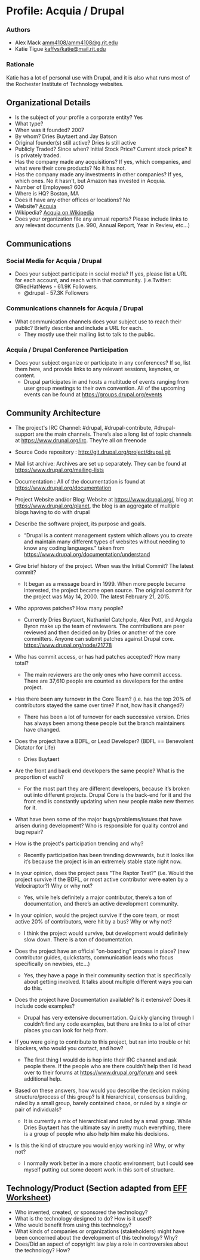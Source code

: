Profile: Acquia / Drupal
========================

### Authors
- Alex Mack <amm4108/amm4108@g.rit.edu>
- Katie Tigue <kaffys/katie@mail.rit.edu>

### Rationale
Katie has a lot of personal use with Drupal, and it is also what runs most of the Rochester Institute of Technology websites.

## Organizational Details
- Is the subject of your profile a corporate entity?
	Yes
- What type?
- When was it founded?
	2007
- By whom?
	Dries Buytaert and Jay Batson
- Original founder(s) still active?
	Dries is still active
- Publicly Traded? Since when? Initial Stock Price? Current stock price?
	It is privately traded.
- Has the company made any acquisitions? If yes, which companies, and what were their core products?
	No it has not.
- Has the company made any investments in other companies? If yes, which ones.
	No it hasn't, but Amazon has invested in Acquia.
- Number of Employees?
	600
- Where is HQ?
	Boston, MA
- Does it have any other offices or locations?
	No
- Website?
	[Acquia](https://www.acquia.com/)
- Wikipedia?
	[Acquia on Wikipedia](http://en.wikipedia.org/wiki/Acquia)
- Does your organization file any annual reports? Please include links to any relevant documents (i.e. 990, Annual Report, Year in Review, etc...)

## Communications

### Social Media for Acquia / Drupal
- Does your subject participate in social media? If yes, please list a URL for each account, and reach within that community. (i.e.Twitter: @RedHatNews - 61.9K Followers.
	- @drupal - 57.3K Followers

### Communications channels for Acquia / Drupal
- What communication channels does your subject use to reach their public? Briefly describe and include a URL for each.
	- They mostly use their mailing list to talk to the public.

### Acquia / Drupal Conference Participation
- Does your subject organize or participate in any conferences? If so, list them here, and provide links to any relevant sessions, keynotes, or content.
	- Drupal participates in and hosts a multitude of events ranging from user group meetings to their own convention. All of the upcoming events can be found at <https://groups.drupal.org/events>

## Community Architecture

- The project's IRC Channel: #drupal, #drupal-contribute, #drupal-support are the main channels. There’s also a long list of topic channels at <https://www.drupal.org/irc>. They’re all on freenode
- Source Code repository : <http://git.drupal.org/project/drupal.git>
- Mail list archive: Archives are set up separately. They can be found at <https://www.drupal.org/mailing-lists>
- Documentation : All of the documentation is found at <https://www.drupal.org/documentation>
- Project Website and/or Blog: Website at <https://www.drupal.org/>, blog at <https://www.drupal.org/planet>, the blog is an aggregate of multiple blogs having to do with drupal

- Describe the software project, its purpose and goals.
	- “Drupal is a content management system which allows you to create and maintain many different types of websites without needing to know any coding languages.” taken from <https://www.drupal.org/documentation/understand>
- Give brief history of the project. When was the Initial Commit? The latest commit?
	- It began as a message board in 1999. When more people became interested, the project became open source. The original commit for the project was May 14, 2000. The latest February 21, 2015.
- Who approves patches? How many people?
	- Currently Dries Buytaert, Nathaniel Catchpole, Alex Pott, and Angela Byron make up the team of reviewers. The contributions are peer reviewed and then decided on by Dries or another of the core committers. Anyone can submit patches against Drupal core. <https://www.drupal.org/node/21778>
- Who has commit access, or has had patches accepted? How many total?
	- The main reviewers are the only ones who have commit access. There are 37,610 people are counted as developers for the entire project.
- Has there been any turnover in the Core Team? (i.e. has the top 20% of contributors stayed the same over time? If not, how has it changed?)
	- There has been a lot of turnover for each successive version. Dries has always been among these people but the branch maintainers have changed.
- Does the project have a BDFL, or Lead Developer? (BDFL == Benevolent Dictator for Life)
	- Dries Buytaert
- Are the front and back end developers the same people? What is the proportion of each?
	- For the most part they are different developers, because it’s broken out into different projects. Drupal Core is the back-end for it and the front end is constantly updating when new people make new themes for it.
- What have been some of the major bugs/problems/issues that have arisen during development? Who is responsible for quality control and bug repair?
- How is the project's participation trending and why?
	- Recently participation has been trending downwards, but it looks like it’s because the project is in an extremely stable state right now.
- In your opinion, does the project pass "The Raptor Test?" (i.e. Would the project survive if the BDFL, or most active contributor were eaten by a Velociraptor?) Why or why not?
	- Yes, while he’s definitely a major contributor, there’s a ton of documentation, and there’s an active development community.
- In your opinion, would the project survive if the core team, or most active 20% of contributors, were hit by a bus? Why or why not?
	- I think the project would survive, but development would definitely slow down. There is a ton of documentation.
- Does the project have an official "on-boarding" process in place? (new contributor guides, quickstarts, communication leads who focus specifically on newbies, etc...)
	- Yes, they have a page in their community section that is specifically about getting involved. It talks about multiple different ways you can do this.
- Does the project have Documentation available? Is it extensive? Does it include code examples?
	- Drupal has very extensive documentation. Quickly glancing through I couldn’t find any code examples, but there are links to a lot of other places you can look for help from.
- If you were going to contribute to this project, but ran into trouble or hit blockers, who would you contact, and how?
	- The first thing I would do is hop into their IRC channel and ask people there. If the people who are there couldn’t help then I’d head over to their forums at <https://www.drupal.org/forum> and seek additional help.
- Based on these answers, how would you describe the decision making structure/process of this group? Is it hierarchical, consensus building, ruled by a small group, barely contained chaos, or ruled by a single or pair of individuals?
	- It is currently a mix of hierarchical and ruled by a small group. While Dries Buytaert has the ultimate say in pretty much everything, there is a group of people who also help him make his decisions.
- Is this the kind of structure you would enjoy working in? Why, or why not?
	- I normally work better in a more chaotic environment, but I could see myself putting out some decent work in this sort of structure.

## Technology/Product (Section adapted from [EFF](https://www.eff.org/) [Worksheet](http://www.teachingcopyright.org/handout/technology-history-worksheet))

- Who invented, created, or sponsored the technology?
- What is the technology designed to do? How is it used?
- Who would benefit from using this technology?
- What kinds of companies or organizations (stakeholders) might have been concerned about the development of this technology? Why?
- Does/Did an aspect of copyright law play a role in controversies about the technology? How?
